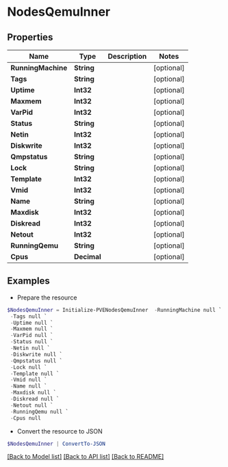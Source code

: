 # NodesQemuInner
## Properties

Name | Type | Description | Notes
------------ | ------------- | ------------- | -------------
**RunningMachine** | **String** |  | [optional] 
**Tags** | **String** |  | [optional] 
**Uptime** | **Int32** |  | [optional] 
**Maxmem** | **Int32** |  | [optional] 
**VarPid** | **Int32** |  | [optional] 
**Status** | **String** |  | [optional] 
**Netin** | **Int32** |  | [optional] 
**Diskwrite** | **Int32** |  | [optional] 
**Qmpstatus** | **String** |  | [optional] 
**Lock** | **String** |  | [optional] 
**Template** | **Int32** |  | [optional] 
**Vmid** | **Int32** |  | [optional] 
**Name** | **String** |  | [optional] 
**Maxdisk** | **Int32** |  | [optional] 
**Diskread** | **Int32** |  | [optional] 
**Netout** | **Int32** |  | [optional] 
**RunningQemu** | **String** |  | [optional] 
**Cpus** | **Decimal** |  | [optional] 

## Examples

- Prepare the resource
```powershell
$NodesQemuInner = Initialize-PVENodesQemuInner  -RunningMachine null `
 -Tags null `
 -Uptime null `
 -Maxmem null `
 -VarPid null `
 -Status null `
 -Netin null `
 -Diskwrite null `
 -Qmpstatus null `
 -Lock null `
 -Template null `
 -Vmid null `
 -Name null `
 -Maxdisk null `
 -Diskread null `
 -Netout null `
 -RunningQemu null `
 -Cpus null
```

- Convert the resource to JSON
```powershell
$NodesQemuInner | ConvertTo-JSON
```

[[Back to Model list]](../README.md#documentation-for-models) [[Back to API list]](../README.md#documentation-for-api-endpoints) [[Back to README]](../README.md)

